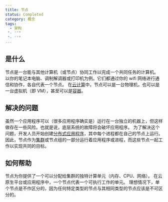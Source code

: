 ```yaml
---
title: 节点
status: Completed
category: 概念
tags:
  - 架构
 "- ''"
 "- ''"
---
```


## 是什么

节点是一台能与其他计算机（或节点）协同工作以完成一个共同任务的计算机。 以你的笔记本电脑、调制解调器或打印机为例。它们都通过你的 wifi 网络进行通信和协作，各自代表一个节点。 在[云计算](/zh-cn/cloud-computing/)中，节点可以是一台物理机，也可以是一台虚拟机（即 VM），甚至可以是[容器](/zh-cn/container/)。

## 解决的问题

虽然一个应用程序可以（很多应用程序确实是）运行在一台独立的机器上，但这样做存在一些风险。也就是说，底层系统的故障将会破坏应用程序。 为了解决这个问题，开发人员开始创建[分布式应用程序](/zh-cn/distributed-apps/)，其中每个进程都在自己的节点上运行。 因此，节点作为[集群](/zh-cn/cluster/)或节点组的一部分运行着应用程序或进程，而这些节点一起工作以实现共同的目标。

## 如何帮助

节点为你提供了一个可以分配给集群的独特计算单元（内存、CPU、网络）。 在云原生平台或应用程序中，一个节点代表一个可执行工作的单元。 理想情况下，单个节点是不作区分的，因为任何特定类型的节点与其相同类型的节点应该是不可区分的。
